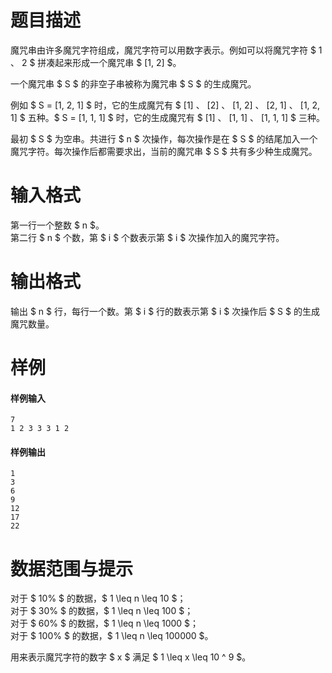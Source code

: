 
# 题目描述

魔咒串由许多魔咒字符组成，魔咒字符可以用数字表示。例如可以将魔咒字符 $ 1 $、$ 2 $ 拼凑起来形成一个魔咒串 $ [1, 2] $。

一个魔咒串 $ S $ 的非空子串被称为魔咒串 $ S $ 的生成魔咒。

例如 $ S = [1, 2, 1] $ 时，它的生成魔咒有 $ [1] $、$ [2] $、$ [1, 2] $、$ [2, 1] $、$ [1, 2, 1] $ 五种。$ S = [1, 1, 1] $ 时，它的生成魔咒有 $ [1] $、$ [1, 1] $、$ [1, 1, 1] $ 三种。

最初 $ S $ 为空串。共进行 $ n $ 次操作，每次操作是在 $ S $ 的结尾加入一个魔咒字符。每次操作后都需要求出，当前的魔咒串 $ S $ 共有多少种生成魔咒。

# 输入格式

第一行一个整数 $ n $。  
第二行 $ n $ 个数，第 $ i $ 个数表示第 $ i $ 次操作加入的魔咒字符。

# 输出格式

输出 $ n $ 行，每行一个数。第 $ i $ 行的数表示第 $ i $ 次操作后 $ S $ 的生成魔咒数量。

# 样例

#### 样例输入
```plain
7
1 2 3 3 3 1 2
```

#### 样例输出
```plain
1
3
6
9
12
17
22
```

# 数据范围与提示

对于 $ 10\% $ 的数据，$ 1 \leq n \leq 10 $；  
对于 $ 30\% $ 的数据，$ 1 \leq n \leq 100 $；  
对于 $ 60\% $ 的数据，$ 1 \leq n \leq 1000 $；  
对于 $ 100\% $ 的数据，$ 1 \leq n \leq 100000 $。

用来表示魔咒字符的数字 $ x $ 满足 $ 1 \leq x \leq 10 ^ 9 $。

